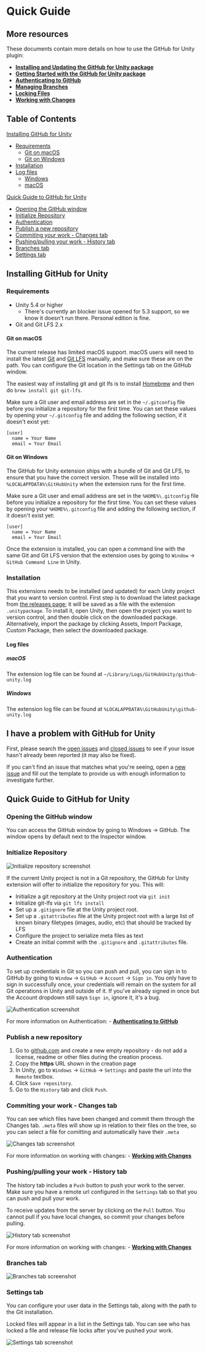 # Quick Guide

## More resources

These documents contain more details on how to use the GitHub for Unity plugin:
- **[Installing and Updating the GitHub for Unity package](https://github.com/github-for-unity/Unity/blob/master/docs/using/how-to-install-and-update.md)**
- **[Getting Started with the GitHub for Unity package](https://github.com/github-for-unity/Unity/blob/master/docs/using/getting-started.md)**
- **[Authenticating to GitHub](https://github.com/github-for-unity/Unity/blob/master/docs/using/authenticating-to-github.md)**
- **[Managing Branches](https://github.com/github-for-unity/Unity/blob/master/docs/using/managing-branches.md)**
- **[Locking Files](https://github.com/github-for-unity/Unity/blob/master/docs/using/locking-files.md)**
- **[Working with Changes](https://github.com/github-for-unity/Unity/blob/master/docs/using/working-with-changes.md)**

## Table of Contents

[Installing GitHub for Unity](#installing-github-for-unity)

-   [Requirements](#requirements)
    -   [Git on macOS](#git-on-macos)
    -   [Git on Windows](#git-on-windows)
-   [Installation](#installation)
-   [Log files](#log-files)
    -   [Windows](#windows)
    -   [macOS](#macos)

[Quick Guide to GitHub for Unity](#quick-guide-to-github-for-unity)

-   [Opening the GitHub window](#opening-the-github-window)
-   [Initialize Repository](#initialize-repository)
-   [Authentication](#authentication)
-   [Publish a new repository](#publish-a-new-repository)
-   [Commiting your work - Changes tab](#commiting-your-work---changes-tab)
-   [Pushing/pulling your work - History tab](#pushingpulling-your-work---history-tab)
-   [Branches tab](#branches-tab)
-   [Settings tab](#settings-tab)

## Installing GitHub for Unity

### Requirements

-   Unity 5.4 or higher
    -   There's currently an blocker issue opened for 5.3 support, so we know it doesn't run there. Personal edition is fine.
-   Git and Git LFS 2.x

#### Git on macOS

The current release has limited macOS support. macOS users will need to install the latest [Git](https://git-scm.com/downloads) and [Git LFS](https://git-lfs.github.com/) manually, and make sure these are on the path. You can configure the Git location in the Settings tab on the GitHub window.

The easiest way of installing git and git lfs is to install [Homebrew](https://brew.sh/) and then do `brew install git git-lfs`.

Make sure a Git user and email address are set in the `~/.gitconfig` file before you initialize a repository for the first time. You can set these values by opening your `~/.gitconfig` file and adding the following section, if it doesn't exist yet:

```
[user]
  name = Your Name
  email = Your Email
```

#### Git on Windows

The GitHub for Unity extension ships with a bundle of Git and Git LFS, to ensure that you have the correct version. These will be installed into `%LOCALAPPDATA%\GitHubUnity` when the extension runs for the first time.

Make sure a Git user and email address are set in the `%HOME%\.gitconfig` file before you initialize a repository for the first time. You can set these values by opening your `%HOME%\.gitconfig` file and adding the following section, if it doesn't exist yet:

```
[user]
  name = Your Name
  email = Your Email
```

Once the extension is installed, you can open a command line with the same Git and Git LFS version that the extension uses by going to `Window` -> `GitHub Command Line` in Unity.

### Installation

This extensions needs to be installed (and updated) for each Unity project that you want to version control.
First step is to download the latest package from [the releases page](https://github.com/github-for-unity/Unity/releases);
it will be saved as a file with the extension `.unitypackage`.
To install it, open Unity, then open the project you want to version control, and then double click on the downloaded package.
Alternatively, import the package by clicking Assets, Import Package, Custom Package, then select the downloaded package.

#### Log files

##### macOS

The extension log file can be found at `~/Library/Logs/GitHubUnity/github-unity.log`

##### Windows

The extension log file can be found at `%LOCALAPPDATA%\GitHubUnity\github-unity.log`

## I have a problem with GitHub for Unity

First, please search the [open issues](https://github.com/github-for-unity/Unity/issues?q=is%3Aopen)
and [closed issues](https://github.com/github-for-unity/Unity/issues?q=is%3Aclosed)
to see if your issue hasn't already been reported (it may also be fixed).

If you can't find an issue that matches what you're seeing, open a [new issue](https://github.com/github-for-unity/Unity/issues/new)
and fill out the template to provide us with enough information to investigate
further.

## Quick Guide to GitHub for Unity

### Opening the GitHub window

You can access the GitHub window by going to Windows -> GitHub. The window opens by default next to the Inspector window.

### Initialize Repository

![Initialize repository screenshot](https://user-images.githubusercontent.com/10103121/37807041-bb4446a6-2e19-11e8-9fff-a431309b8515.png)

If the current Unity project is not in a Git repository, the GitHub for Unity extension will offer to initialize the repository for you. This will:

-   Initialize a git repository at the Unity project root via `git init`
-   Initialize git-lfs via `git lfs install`
-   Set up a `.gitignore` file at the Unity project root.
-   Set up a `.gitattributes` file at the Unity project root with a large list of known binary filetypes (images, audio, etc) that should be tracked by LFS
-   Configure the project to serialize meta files as text
-   Create an initial commit with the `.gitignore` and `.gitattributes` file.

### Authentication

To set up credentials in Git so you can push and pull, you can sign in to GitHub by going to `Window` -> `GitHub` -> `Account` -> `Sign in`. You only have to sign in successfully once, your credentials will remain on the system for all Git operations in Unity and outside of it. If you've already signed in once but the Account dropdown still says `Sign in`, ignore it, it's a bug.

![Authentication screenshot](https://user-images.githubusercontent.com/121322/27644895-8f22f904-5bd9-11e7-8a93-e6bfe0c24a74.png)

For more information on Authentication: - **[Authenticating to GitHub](https://github.com/github-for-unity/Unity/blob/master/docs/using/authenticating-to-github.md)**

### Publish a new repository

1.  Go to [github.com](https://github.com) and create a new empty repository - do not add a license, readme or other files during the creation process.
2.  Copy the **https** URL shown in the creation page
3.  In Unity, go to `Windows` -> `GitHub` -> `Settings` and paste the url into the `Remote` textbox.
4.  Click `Save repository`.
5.  Go to the `History` tab and click `Push`.

### Commiting your work - Changes tab

You can see which files have been changed and commit them through the Changes tab. `.meta` files will show up in relation to their files on the tree, so you can select a file for comitting and automatically have their `.meta`

![Changes tab screenshot](https://user-images.githubusercontent.com/121322/27644933-ab00af72-5bd9-11e7-84c3-edec495f87f5.png)

For more information on working with changes: - **[Working with Changes](https://github.com/github-for-unity/Unity/blob/master/docs/using/working-with-changes.md#commit-changes)**

### Pushing/pulling your work - History tab

The history tab includes a `Push` button to push your work to the server. Make sure you have a remote url configured in the `Settings` tab so that you can push and pull your work.

To receive updates from the server by clicking on the `Pull` button. You cannot pull if you have local changes, so commit your changes before pulling.

![History tab screenshot](https://user-images.githubusercontent.com/121322/27644965-c1109bba-5bd9-11e7-9257-4fa38f5c67d1.png)


For more information on working with changes: - **[Working with Changes](https://github.com/github-for-unity/Unity/blob/master/docs/using/working-with-changes.md#pulling-changes)**

### Branches tab

![Branches tab screenshot](https://user-images.githubusercontent.com/121322/27644978-cd3c5622-5bd9-11e7-9dcb-6ae5d5c7dc8a.png)

### Settings tab

You can configure your user data in the Settings tab, along with the path to the Git installation.

Locked files will appear in a list in the Settings tab. You can see who has locked a file and release file locks after you've pushed your work.

![Settings tab screenshot](https://user-images.githubusercontent.com/121322/27644993-d9d325a0-5bd9-11e7-86f5-beee00e9e8b8.png)
